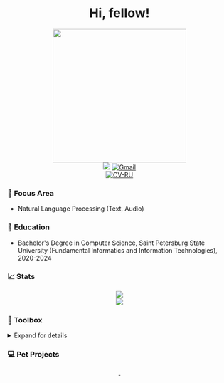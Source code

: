 <h1 align="center">Hi, fellow!</h1>
<div align="center"> 
  <img src="https://media.giphy.com/media/3ohs4p8V5P6aTHI8Rq/giphy.gif" width="300px"/>
  <div id="social-budges">
      <a href="http://t.me/Romiconchik"><img src="https://img.shields.io/badge/-Telegram-blue?logo=Telegram&style=for-the-badge"/></a>
      <a href="mailto:roman.nieronov@gmail.com"><img src="https://img.shields.io/badge/-Gmail-red?logo=Gmail&style=for-the-badge&logoColor=white" alt="Gmail"/></a></br>
      <a href="https://github.com/RomiconEZ/RomiconEZ/blob/main/resumes/НероновРМ_resume.pdf"><img src="https://img.shields.io/badge/CV-rus-darkred" alt="CV-RU"/></a></br>
  </div>  
</div>

### 👀 Focus Area

- Natural Language Processing (Text, Audio)

### 🏫 Education

- Bachelor's Degree in Computer Science, Saint Petersburg State University (Fundamental Informatics and Information Technologies), 2020-2024


### 📈 Stats

<p align="center">
  <img src="https://github-readme-stats.vercel.app/api?username=RomiconEZ&show_icons=true&hide_border=true&theme=dracula&hide_rank=true"/>
  <br>
  <img src="https://github-readme-stats.vercel.app/api/top-langs/?username=RomiconEZ&layout=compact&hide_border=true&theme=dracula"/>
</p>


### 🧰 Toolbox

<details>
  <summary>Expand for details</summary>

**Back-End**

![Python](https://img.shields.io/badge/-Python-05122A?style=flat&logo=python)

**Messaging Queue**  
  
![Kafka](https://img.shields.io/badge/-Kafka-05122A?style=flat&logo=kafka)
  
**REST**  
  
![Postman](https://img.shields.io/badge/-Postman-05122A?style=flat&logo=postman)

**Front-End**  
![HTML](https://img.shields.io/badge/-HTML-05122A?style=flat&logo=HTML)
![CSS](https://img.shields.io/badge/-CSS-05122A?style=flat&logo=CSS)
![Javascript](https://img.shields.io/badge/-Javascript-05122A?style=flat&logo=Javascript)
![Typescript](https://img.shields.io/badge/-Typescript-05122A?style=flat&logo=Typescript)

**Dependency Managers**

![Poetry](https://img.shields.io/badge/-Poetry-05122A?style=flat&logo=Poetry)
![HomeBrew](https://img.shields.io/badge/-HomeBrew-05122A?style=flat&logo=homebrew)


**Data Science Libraries and Tools**
  
![Pytorch](https://img.shields.io/badge/-Pytorch-05122A?style=flat&logo=pytorch)
![Tensorflow](https://img.shields.io/badge/-Tensorflow-05122A?style=flat&logo=tensorflow)
![Numpy](https://img.shields.io/badge/-Numpy-05122A?style=flat&logo=numpy)
![Pandas](https://img.shields.io/badge/-Pandas-05122A?style=flat&logo=pandas)
![Scikit-Learn](https://img.shields.io/badge/-ScikitLearn-05122A?style=flat&logo=scikitlearn)
![Matplotlib](https://img.shields.io/badge/-Matplotlib-05122A?style=flat&logo=matplotlib)
![HuggingFace](https://img.shields.io/badge/-HuggingFace-05122A?style=flat&logo=huggingface)
![Pillow](https://img.shields.io/badge/-Pillow-05122A?style=flat&logo=pillow)

**Deployment**

![Docker](https://img.shields.io/badge/-Docker-05122A?style=flat&logo=docker)&nbsp;

**Public Clouds**

![Yandex cloud](https://img.shields.io/badge/-Yandex_Cloud-05122A?style=flat&logo=yandexcloud)
  
**Database**

![PostgreSQL](https://img.shields.io/badge/-PostgreSQL-05122A?style=flat&logo=postgresql)
![MySQL](https://img.shields.io/badge/-MySQL-05122A?style=flat&logo=mysql)

**IDEs**

![Pycharm](https://img.shields.io/badge/-Pycharm-05122A?style=flat&logo=pycharm)
![Jupyter Lab](https://img.shields.io/badge/-Jupyter%20Lab-05122A?style=flat&logo=jupyter)
![Visual Studio Code](https://img.shields.io/badge/-Visual%20Studio%20Code-05122A?style=flat&logo=visual-studio-code)


**Operating Systems**
  
![Windows](https://img.shields.io/badge/-Windows-05122A?style=flat&logo=microsoft)
![Mac](https://img.shields.io/badge/-Mac-05122A?style=flat&logo=apple)
  
**Code Versioning**

![Git](https://img.shields.io/badge/-Git-05122A?style=flat&logo=git)
![GitHub](https://img.shields.io/badge/-GitHub-05122A?style=flat&logo=github)
  
**Project Management**
  
![Notion](https://img.shields.io/badge/-Notion-05122A?style=flat&logo=Notion)
![GitLab](https://img.shields.io/badge/-GitLab-05122A?style=flat&logo=GitLab)  
 

</details>

### 💻 Pet Projects
<p align="center">
  <a href="https://github.com/RomiconEZ/AnaText">
    <img src="https://github-readme-stats.vercel.app/api/pin/?username=RomiconEZ&repo=AnaText&hide_border=true&theme=dracula" alt=""/>
  </a>
  <a href="https://github.com/RomiconEZ/NetLinkAnalyze">
    <img src="https://github-readme-stats.vercel.app/api/pin/?username=RomiconEZ&repo=NetLinkAnalyze&hide_border=true&theme=dracula" alt=""/>
  </a>
</p>